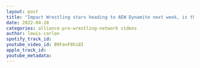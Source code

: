 ```yaml
---
layout: post
title: "Impact Wrestling stars heading to AEW Dynamite next week, is this a good idea?"
date: 2022-04-28
categories: alliance-pro-wrestling-network videos
author: lewis-carlan
spotify_track_id: 
youtube_video_id: B9FanF8hi8I
apple_track_id: 
youtube_metadata: 
---
```

